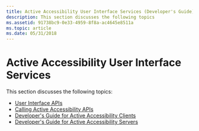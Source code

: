 ```yaml
---
title: Active Accessibility User Interface Services (Developer's Guide)
description: This section discusses the following topics
ms.assetid: 91738bc9-0e33-4959-8f8a-ac4645e8511a
ms.topic: article
ms.date: 05/31/2018
---
```


# Active Accessibility User Interface Services

This section discusses the following topics:

-   [User Interface APIs](user-interface-apis.md)
-   [Calling Active Accessibility APIs](calling-active-accessibility-apis.md)
-   [Developer's Guide for Active Accessibility Clients](developer-s-guide-for-active-accessibility-clients.md)
-   [Developer's Guide for Active Accessibility Servers](developer-s-guide-for-active-accessibility-servers.md)

 

 




